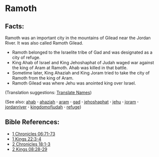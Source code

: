 # Ramoth #

## Facts: ##

Ramoth was an important city in the mountains of Gilead near the Jordan River. It was also called Ramoth Gilead.

* Ramoth belonged to the Israelite tribe of Gad and was designated as a city of refuge.
* King Ahab of Israel and King Jehoshaphat of Judah waged war against the king of Aram at Ramoth. Ahab was killed in that battle.
* Sometime later, King Ahaziah and King Joram tried to take the city of Ramoth from the king of Aram.
* Ramoth Gilead was where Jehu was anointed king over Israel.

(Translation suggestions: [Translate Names](https://git.door43.org/Door43/en-ta-translate-vol1/src/master/content/translate_names.md))

(See also: [ahab](../other/ahab.md) **·** [ahaziah](../other/ahaziah.md) **·** [aram](../other/aram.md) **·** [gad](../other/gad.md) **·** [jehoshaphat](../other/jehoshaphat.md) **·** [jehu](../other/jehu.md) **·** [joram](../other/joram.md) **·** [jordanriver](../other/jordanriver.md) **·** [kingdomofjudah](../other/kingdomofjudah.md) **·** [refuge](../kt/refuge.md))

## Bible References: ##

* [1 Chronicles 06:71-73](https://door43.org/en/bible/notes/1ch/06/71)
* [1 Kings 22:3-4](https://door43.org/en/bible/notes/1ki/22/03)
* [2 Chronicles 18:1-3](https://door43.org/en/bible/notes/2ch/18/01)
* [2 Kings 08:28-29](https://door43.org/en/bible/notes/2ki/08/28)

